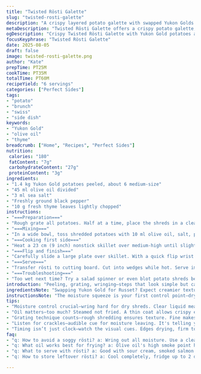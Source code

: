 ```yaml
---
title: "Twisted Rösti Galette"
slug: "twisted-rosti-galette"
description: "A crispy layered potato galette with swapped Yukon Golds for Russets, olive oil replacing butter, and fresh thyme for a herbal note. Handled for perfect moisture extraction then pan-seared twice to get edges golden and center tender. Salt and cracked black pepper carry the simple seasoning, no fluff. Techniques focus on moisture control, even browning, gentle flipping, and timing by sight and touch rather than clock watching."
metaDescription: "Twisted Rösti Galette offers a crispy potato galette, with Yukon Golds and olive oil. Perfect for a tasty side or brunch dish."
ogDescription: "Crispy Twisted Rösti Galette with Yukon Gold potatoes and olive oil; simple yet satisfying side for brunch or dinner."
focusKeyphrase: "Twisted Rösti Galette"
date: 2025-08-05
draft: false
image: twisted-rosti-galette.png
author: "Kate"
prepTime: PT25M
cookTime: PT35M
totalTime: PT60M
recipeYield: "6 servings"
categories: ["Perfect Sides"]
tags:
- "potato"
- "brunch"
- "swiss"
- "side dish"
keywords:
- "Yukon Gold"
- "olive oil"
- "thyme"
breadcrumb: ["Home", "Recipes", "Perfect Sides"]
nutrition: 
 calories: "180"
 fatContent: "7g"
 carbohydrateContent: "27g"
 proteinContent: "3g"
ingredients:
- "1.4 kg Yukon Gold potatoes peeled, about 6 medium-size"
- "45 ml olive oil divided"
- "3 ml sea salt"
- "Freshly ground black pepper"
- "10 g fresh thyme leaves lightly chopped"
instructions:
- "===Preparation==="
- "Rough grate all potatoes. Half at a time, place the shreds in a clean kitchen towel and wring aggressively over the sink. Squeeze until the moisture running off is mostly clear with no starchy cloud. Aim for about 1.5 liters of dried, shredded potato. This moisture removal avoids soggy rösti and improves crisping. Set aside."
- "===Mixing==="
- "In a wide bowl, toss shredded potatoes with 10 ml olive oil, salt, pepper, and thyme. The herb adds subtle aroma but keep it minimal to avoid overpowering the potato. Do not add more oil here; distribution needs to be uniform but not oily."
- "===Cooking first side==="
- "Heat a 23 cm (9 inch) nonstick skillet over medium-high until slightly smoking. Pour 20 ml oil to coat the base and swirl well. Spread potato mix thinly but with some thickness, pressing lightly to form an even cake that sticks to pan edges slightly. Cover and cook undisturbed for 7 to 10 minutes. Look for the edges to turn golden brown and firm to the touch before attempting to flip. You’ll hear a crackling as moisture evaporates, and a nutty roasted aroma will start developing."
- "===Flip and finish==="
- "Carefully slide a large plate over skillet. With a quick flip wrist motion, invert the pan so rösti lands on plate, golden side up. Add remaining 15 ml oil back to skillet. Gently slide rösti back in, uncooked side down. Reduce heat to medium. Cover loosely and cook another 12 to 15 minutes. Check tenderness with a fork—should pierce easily. The second side tends to brown slower but watch for uniform color and resisted sticking."
- "===Serve==="
- "Transfer rösti to cutting board. Cut into wedges while hot. Serve immediately. Good with a dollop sour cream, smoked salmon, or a fried egg. Cool rösti stored wrapped crisps poorly—best eaten same day."
- "===Troubleshooting==="
- "Too wet next time? Try a salad spinner or even blot potato shreds between several layers of paper towels. If sticking occurs, pan not hot or oil layer insufficient. Never flip too early or galette breaks apart. Maintain medium heat to prevent burning underside before crisp edges form. If potatoes brown unevenly, redistribute pressing and avoid crowding pan surface."
introduction: "Peeling, grating, wringing—steps that look simple but carry the weight of crisp rösti execution. Yukon Gold swapped in here for their creamy texture and rich flavor. The oil switch to olive oil adds a gentle fruitiness while cutting back butter’s milk solids that brown too quickly. Thyme’s subtle punch avoids overwhelming the potato but gives an extra layer. Attention to moisture dumping early keeps the rösti from soggy traps. Each flip, listen to those gentle crackling sounds they tell the story—patience rewards with crisp golden crust all around. You could rush it but risk raw bits or burnt edges. Recognize the visual cues: dry edges, firm surface, aroma of roasting potatoes. That’s your cue to flip with confidence. Slice wedges while still hot, the interior steamy and tender, outside pleasantly crunchy. No soggy centers. No burnt spots. All eyes and hands on timing, texture, and touch here."
ingredientsNote: "Swapping Yukon Gold for Russet? Expect creamier texture, slightly less dry. Depending on starch content, you may need to adjust wringing intensity. Olive oil instead of butter withstands higher heat without burning and adds different aromatic notes, though it won’t be as rich. The salt amount balances flavor without drawing excess water too fast. Herbaceous twist with fresh thyme complements the earthiness but is optional. If allergic or no fresh thyme, try chopped chives or parsley. Keep potatoes peeled for texture; skin-on yields rustic but uneven cooking. Râper finement is key. Too coarse equals lumpy rösti; too fine makes it pasty. Use dry towel or paper towels to wring out moisture thoroughly—don’t skip this since moisture is the enemy of crispness. Store grated potatoes briefly in cold water if prepping earlier, but drain and dry well before mixing."
instructionsNote: "The moisture squeeze is your first control point—dry potato shreds crisp better and cook more evenly. Use a kitchen towel or muslin and twist hard over the sink. Then mix with oil and seasoning but no more oil than needed; too much grease steams rather than fries surfaces. The skillet needs to be hot enough for immediate sizzle on contact. If too cool, potatoes stick and get soggy. Distribute potato mix evenly in pan but with some thickness, so the rösti isn’t thin or fragile. Press edges slightly to hold shape but do not compact excessively or it turns dense. Cooking first side covered traps steam for interior softness but uncovered makes crust too dry and hard. Flip only once edges and bottom are golden and firm—impatience leads to breakage. Flip onto plate, add oil to pan before sliding back. Cover loosely to finish cooking through without burning. Test tenderness with fork tactility. Serve hot to enjoy crispiness; cooled rösti tends to lose textural contrast. Practice patience with heat and timing—hear crackle, smell browning, observe dry edges. This is mastery, not guessing."
tips:
- "Moisture control crucial—wring hard for dry shreds. Clear liquid means done. No starchy runoff. Avoid sogginess. Use a towel; skip the spin."
- "Oil matters—too much? Steamed not fried. A thin coat allows crispy edges. With olive oil, higher smoke point. No burnt butter flavor."
- "Grating technique counts—rough shredding ensures texture. Fine makes pasty and lumping isn't good. Experiment with blade types; find the sweet spot."
- "Listen for crackles—audible cue for moisture leaving. It's telling you something. Golden edges firm up, aroma shifts to roasted vibe."
- "Timing isn’t just clock—watch the visual cues. Edges drying, firm touch, golden brown signals you’re in the zone. Flip to check."
faq:
- "q: How to avoid a soggy rösti? a: Wring out all moisture. Use a clean towel; twist hard. If wet, respin or blot between paper towels."
- "q: What oil works best for frying? a: Olive oil's high smoke point holds up well. Avoid butter, it browns fast. Try avocado or grapeseed too."
- "q: What to serve with rösti? a: Good with sour cream, smoked salmon elevates, fried eggs add richness. Mix flavors as preferred."
- "q: How to store leftover rösti? a: Cool completely, fridge up to 2 days. Crisp in a skillet for revival. Avoid microwaving; soggy city."

---
```

